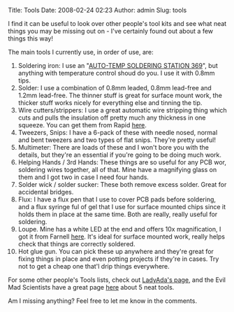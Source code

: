 Title: Tools
Date: 2008-02-24 02:23
Author: admin
Slug: tools

I find it can be useful to look over other people's tool kits and see
what neat things you may be missing out on - I've certainly found out
about a few things this way!

The main tools I currently use, in order of use, are:

1.  Soldering iron: I use an "[AUTO-TEMP SOLDERING STATION 369][]", but
    anything with temperature control shoud do you. I use it with 0.8mm
    tips.
2.  Solder: I use a combination of 0.8mm leaded, 0.8mm lead-free and
    1.2mm lead-free. The thinner stuff is great for surface mount work,
    the thicker stuff works nicely for everything else and tinning the
    tip.
3.  Wire cutters/strippers: I use a great automatic wire stripping thing
    which cuts and pulls the insulation off pretty much any thickness in
    one squeeze. You can get them from Rapid [here][].
4.  Tweezers, Snips: I have a 6-pack of these with needle nosed, normal
    and bent tweezers and two types of flat snips. They're pretty
    useful!
5.  Multimeter: There are loads of these and I won't bore you with the
    details, but they're an essential if you're going to be doing much
    work.
6.  Helping Hands / 3rd Hands: These things are so useful for any PCB
    wor, soldering wires together, all of that. Mine have a magnifying
    glass on them and I got two in case I need four hands.
7.  Solder wick / solder sucker: These both remove excess solder. Great
    for accidental bridges.
8.  Flux: I have a flux pen that I use to cover PCB pads before
    soldering, and a flux syringe ful of gel that I use for surface
    mounted chips since it holds them in place at the same time. Both
    are really, really useful for soldering.
9.  Loupe. Mine has a white LED at the end and offers 10x magnification,
    I got it from Farnell [here][1]. It's ideal for surface mounted
    work, really helps check that things are correctly soldered.
10. Hot glue gun. You can pick these up anywhere and they're great for
    fixing things in place and even potting projects if they're in
    cases. Try not to get a cheap one that'l drip things everywhere.

For some other people's Tools lists, check out [LadyAda's page][], and
the Evil Mad Scientists have a great page [here][2] about 5 neat tools.

Am I missing anything? Feel free to let me know in the comments.

  [AUTO-TEMP SOLDERING STATION 369]: http://www.rapidonline.com/productinfo.aspx?tier1=Tools%2c+Fasteners+%26+Production+Equipment&tier2=Soldering+Equipment&tier3=Accessories&tier4=Auto-temp+369+soldering+station&moduleno=61411
  [here]: http://www.rapidonline.com/productinfo.aspx?&tier1=Tools%2c+Fasteners+%26+Production+Equipment&tier2=Hand+Tools&tier3=Wire+Strippers&tier4=Automatic+wire+stripper&moduleno=77557
  [1]: http://uk.farnell.com/1248897/mechanical-office-workplace/product.us0?sku=ROEBUCK-59-615-010
  [LadyAda's page]: http://www.ladyada.net/library/equipt/
  [2]: http://www.evilmadscientist.com/article.php/obscuretools
